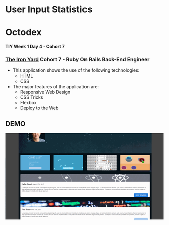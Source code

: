 # User Input Statistics

# Octodex

#### TIY Week 1 Day 4 &dash; Cohort 7
### **[The Iron Yard](http://theironyard.com)** Cohort 7 &dash; Ruby On Rails Back-End Engineer

- This application shows the use of the following technologies:
  - HTML
  - CSS
- The major features of the application are:
  - Responsive Web Design
  - CSS Tricks
  - Flexbox
  - Deploy to the Web

## DEMO
![](https://raw.githubusercontent.com/brunz36/portfolio/master/docs/portfolio.gif)
